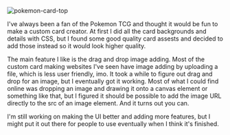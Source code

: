 ![pokemon-card-top](https://user-images.githubusercontent.com/61264144/212580105-55cc1f0d-4d9d-41a5-b6ed-2ffc1fb21581.png)

I've always been a fan of the Pokemon TCG and thought it would be fun to make a custom card creator. At first I did all the card backgrounds and details with CSS, but I found some good quality card assests and decided to add those instead so it would look higher quality.

The main feature I like is the drag and drop image adding. Most of the custom card making websites I've seen have image adding by uploading a file, which is less user friendly, imo. It took a while to figure out drag and drop for an image, but I eventually got it working. Most of what I could find online was dropping an image and drawing it onto a canvas element or something like that, but I figured it should be possible to add the image URL directly to the src of an image element. And it turns out you can.

I'm still working on making the UI better and adding more features, but I might put it out there for people to use eventually when I think it's finished.
